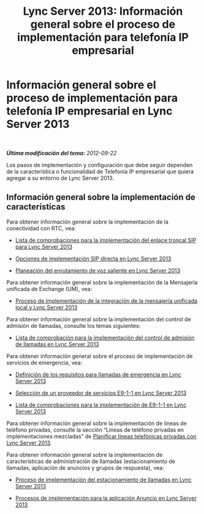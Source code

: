 ﻿---
title: 'Lync Server 2013: Información general sobre el proceso de implementación para telefonía IP empresarial'
TOCTitle: Información general sobre el proceso de implementación para telefonía IP empresarial
ms:assetid: cf92adbe-aa90-4b05-8e1a-f3794ca68132
ms:mtpsurl: https://technet.microsoft.com/es-es/library/Gg398878(v=OCS.15)
ms:contentKeyID: 48276730
ms.date: 01/07/2017
mtps_version: v=OCS.15
ms.translationtype: HT
---

# Información general sobre el proceso de implementación para telefonía IP empresarial en Lync Server 2013

 

_**Última modificación del tema:** 2012-09-22_

Los pasos de implementación y configuración que debe seguir dependen de la característica o funcionalidad de Telefonía IP empresarial que quiera agregar a su entorno de Lync Server 2013.

## Información general sobre la implementación de características

Para obtener información general sobre la implementación de la conectividad con RTC, vea:

  - [Lista de comprobaciones para la implementación del enlace troncal SIP para Lync Server 2013](lync-server-2013-sip-trunk-deployment-checklist.md)

  - [Opciones de implementación SIP directa en Lync Server 2013](lync-server-2013-direct-sip-deployment-options.md)

  - [Planeación del enrutamiento de voz saliente en Lync Server 2013](lync-server-2013-planning-outbound-voice-routing.md)

Para obtener información general sobre la implementación de la Mensajería unificada de Exchange (UM), vea:

  - [Proceso de implementación de la integración de la mensajería unificada local y Lync Server 2013](lync-server-2013-deployment-process-for-integrating-on-premises-unified-messaging.md)

Para obtener información general sobre la implementación del control de admisión de llamadas, consulte los temas siguientes:

  - [Lista de comprobación para la implementación del control de admisión de llamadas en Lync Server 2013](lync-server-2013-deployment-checklist-for-call-admission-control.md)

Para obtener información general sobre el proceso de implementación de servicios de emergencia, vea:

  - [Definición de los requisitos para llamadas de emergencia en Lync Server 2013](lync-server-2013-defining-your-requirements-for-emergency-calls.md)

  - [Selección de un proveedor de servicios E9-1-1 en Lync Server 2013](lync-server-2013-choosing-an-e9-1-1-service-provider.md)

  - [Lista de comprobaciones para la implementación de E9-1-1 en Lync Server 2013](lync-server-2013-deployment-checklist-for-e9-1-1.md)

Para obtener información general sobre la implementación de líneas de teléfono privadas, consulte la sección “Líneas de teléfono privadas en implementaciones mezcladas” de [Planificar líneas telefónicas privadas con Lync Server 2013](lync-server-2013-planning-for-private-telephone-lines.md).

Para obtener información general sobre la implementación de características de administración de llamadas (estacionamiento de llamadas, aplicación de anuncios y grupos de respuesta), vea:

  - [Proceso de implementación del estacionamiento de llamadas en Lync Server 2013](lync-server-2013-deployment-process-for-call-park.md)

  - [Procesos de implementación para la aplicación Anuncio en Lync Server 2013](lync-server-2013-deployment-process-for-the-announcement-application.md)

